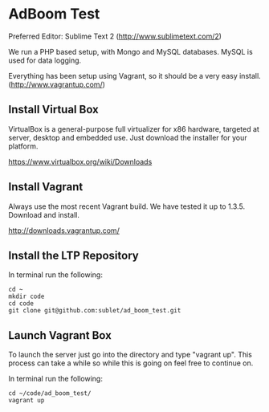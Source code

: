 AdBoom Test
=================

Preferred Editor: Sublime Text 2 (http://www.sublimetext.com/2)

We run a PHP based setup, with Mongo and MySQL databases.  MySQL is used for data logging.

Everything has been setup using Vagrant, so it should be a very easy install. (http://www.vagrantup.com/) 

<h2>Install Virtual Box</h2>

VirtualBox is a general-purpose full virtualizer for x86 hardware, targeted at server, desktop and embedded use.  Just download the installer for your platform.

https://www.virtualbox.org/wiki/Downloads

<h2>Install Vagrant</h2>

Always use the most recent Vagrant build.  We have tested it up to 1.3.5.  Download and install.

http://downloads.vagrantup.com/

<h2>Install the LTP Repository</h2>

In terminal run the following:

~~~~~{bash}
cd ~
mkdir code
cd code
git clone git@github.com:sublet/ad_boom_test.git
~~~~~

<h2>Launch Vagrant Box</h2>

To launch the server just go into the directory and type "vagrant up".  This process can take a while so while this is going on feel free to continue on.

In terminal run the following:

~~~~~{bash}
cd ~/code/ad_boom_test/
vagrant up
~~~~~